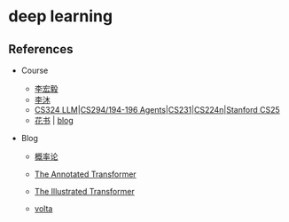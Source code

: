 # deep learning



## References

- Course
  - [李宏毅](https://speech.ee.ntu.edu.tw/~hylee/index.php) 
  - [李沐](https://zh.d2l.ai/)
  - [CS324 LLM](https://stanford-cs324.github.io/winter2022/)|[CS294/194-196 Agents](https://rdi.berkeley.edu/llm-agents/f24)|[CS231](https://cs231n.stanford.edu/)|[CS224n](https://web.stanford.edu/class/cs224n/index.html)|[Stanford CS25](https://web.stanford.edu/class/cs25/)
  - [花书](https://www.deeplearningbook.org/) | [blog](https://zhuanlan.zhihu.com/p/38431213)

- Blog

  - [概率论](https://www.zhangzhenhu.com/index.html)

  - [The Annotated Transformer](https://nlp.seas.harvard.edu/2018/04/03/attention.html)
  - [The Illustrated Transformer](https://jalammar.github.io/illustrated-transformer/)
  - [volta](https://lena-voita.github.io/nlp_course/seq2seq_and_attention.html)

